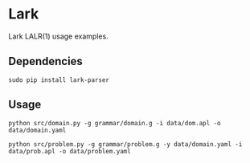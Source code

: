 # Lark


Lark LALR(1) usage examples.


## Dependencies

```
sudo pip install lark-parser
```


## Usage

```
python src/domain.py -g grammar/domain.g -i data/dom.apl -o data/domain.yaml
```


```
python src/problem.py -g grammar/problem.g -y data/domain.yaml -i data/prob.apl -o data/problem.yaml
```

